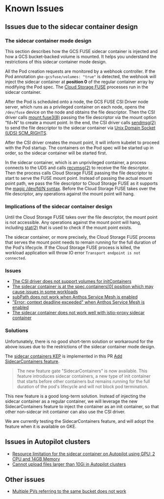 <!--
Copyright 2018 The Kubernetes Authors.
Copyright 2022 Google LLC

Licensed under the Apache License, Version 2.0 (the "License");
you may not use this file except in compliance with the License.
You may obtain a copy of the License at

    https://www.apache.org/licenses/LICENSE-2.0

Unless required by applicable law or agreed to in writing, software
distributed under the License is distributed on an "AS IS" BASIS,
WITHOUT WARRANTIES OR CONDITIONS OF ANY KIND, either express or implied.
See the License for the specific language governing permissions and
limitations under the License.
-->

# Known Issues

## Issues due to the sidecar container design

### The sidecar container mode design

This section describes how the GCS FUSE sidecar container is injected and how a GCS bucket-backed volume is mounted. It helps you understand the restrictions of this sidecar container mode design.

All the Pod creation requests are monitored by a webhook controller. If the Pod annotation `gke-gcsfuse/volumes: "true"` is detected, the webhook will inject the sidecar container at **position 0** of the regular container array by modifying the Pod spec. The [Cloud Storage FUSE](https://cloud.google.com/storage/docs/gcs-fuse) processes run in the sidecar container.

After the Pod is scheduled onto a node, the GCS FUSE CSI Driver node server, which runs as a privileged container on each node, opens the `/dev/fuse` device on the node and obtains the file descriptor. Then the CSI driver calls [mount.fuse3(8)](https://man7.org/linux/man-pages/man8/mount.fuse3.8.html) passing the file descriptor via the mount option “fd=N” to create a mount point. In the end, the CSI driver calls [sendmsg(2)](https://man7.org/linux/man-pages/man2/sendmsg.2.html) to send the file descriptor to the sidecar container via [Unix Domain Socket (UDS) SCM_RIGHTS](https://man7.org/linux/man-pages/man7/unix.7.html).

After the CSI driver creates the mount point, it will inform kubelet to proceed with the Pod startup. The containers on the Pod spec will be started up in order, so the sidecar container will be started first.

In the sidecar container, which is an unprivileged container, a process connects to the UDS and calls [recvmsg(2)](https://man7.org/linux/man-pages/man2/recvmsg.2.html) to receive the file descriptor. Then the process calls Cloud Storage FUSE passing the file descriptor to start to serve the FUSE mount point. Instead of passing the actual mount point path, we pass the file descriptor to Cloud Storage FUSE as it supports the [magic /dev/fd/N syntax](https://github.com/GoogleCloudPlatform/gcsfuse/blob/8ab11cd07016a247f64023697383c6e88bc022b0/vendor/github.com/jacobsa/fuse/mount_linux.go#L128-L134). Before the Cloud Storage FUSE takes over the file descriptor, any operations against the mount point will hang.

### Implications of the sidecar container design

Until the Cloud Storage FUSE takes over the file descriptor, the mount point is not accessible. Any operations against the mount point will hang, including [stat(2)](https://man7.org/linux/man-pages/man2/lstat.2.html) that is used to check if the mount point exists.

The sidecar container, or more precisely, the Cloud Storage FUSE process that serves the mount point needs to remain running for the full duration of the Pod's lifecycle. If the Cloud Storage FUSE process is killed, the workload application will throw IO error `Transport endpoint is not connected`.

### Issues

- [The CSI driver does not support volumes for initContainers](https://github.com/GoogleCloudPlatform/gcs-fuse-csi-driver/issues/38)
- [The sidecar container is at the spec.containers[0] position which may cause issues in some workloads](https://github.com/GoogleCloudPlatform/gcs-fuse-csi-driver/issues/20)
- [subPath does not work when Anthos Service Mesh is enabled](https://github.com/GoogleCloudPlatform/gcs-fuse-csi-driver/issues/47)
- ["Error: context deadline exceeded" when Anthos Service Mesh is enabled](https://github.com/GoogleCloudPlatform/gcs-fuse-csi-driver/issues/46)
- [The sidecar container does not work well with istio-proxy sidecar container](https://github.com/GoogleCloudPlatform/gcs-fuse-csi-driver/issues/53)

### Solutions

Unfortunately, there is no good short-term solution or workaround for the above issues due to the restrictions of the sidecar container mode design.

The [sidecar containers KEP](https://github.com/kubernetes/enhancements/tree/master/keps/sig-node/753-sidecar-containers) is implemented in this PR [Add SidecarContainers feature](https://github.com/kubernetes/kubernetes/pull/116429).

> The new feature gate "SidecarContainers" is now available. This feature introduces sidecar containers, a new type of init container that starts before other containers but remains running for the full duration of the pod's lifecycle and will not block pod termination.

This new feature is a good long-term solution. Instead of injecting the sidecar container as a regular container, we will leverage the new SidecarContainers feature to inject the container as an init container, so that other non-sidecar init container can also use the CSI driver.

We are currently testing the SidecarContainers feature, and will adopt the feature when it is available on GKE.

## Issues in Autopilot clusters

- [Resource limitation for the sidecar container on Autopilot using GPU: 2 CPU and 14GB Memory](https://github.com/GoogleCloudPlatform/gcs-fuse-csi-driver/issues/35)
- [Cannot upload files larger than 10Gi in Autopilot clusters](https://github.com/GoogleCloudPlatform/gcs-fuse-csi-driver/issues/21)

## Other issues

- [Multiple PVs referring to the same bucket does not work](https://github.com/GoogleCloudPlatform/gcs-fuse-csi-driver/issues/48)
